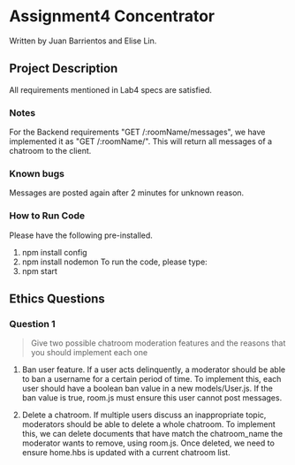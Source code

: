 # Assignment4 Concentrator
Written by Juan Barrientos and Elise Lin. 

## Project Description
<!-- you can include known bugs, design decisions, external references used... -->
All requirements mentioned in Lab4 specs are satisfied. 
### Notes
For the Backend requirements "GET /:roomName/messages", we have implemented it as "GET /:roomName/". This will return all messages of a chatroom to the client.
### Known bugs
Messages are posted again after 2 minutes for unknown reason. 
### How to Run Code
Please have the following pre-installed. 
1. npm install config
2. npm install nodemon
To run the code, please type:
1. npm start

## Ethics Questions

### Question 1

> Give two possible chatroom moderation features and the reasons that you should implement each one
<!-- Put your answer to question 1 here -->
1. Ban user feature. If a user acts delinquently, a moderator should be able to ban a username for a certain period of time. 
To implement this, each user should have a boolean ban value in a new models/User.js. If the ban value is true, room.js must ensure this user cannot post messages. 

2. Delete a chatroom. If multiple users discuss an inappropriate topic, moderators should be able to delete a whole chatroom. To implement this, we can delete documents that have match the chatroom_name the moderator wants to remove, using room.js. Once deleted, we need to ensure home.hbs is updated with a current chatroom list.
